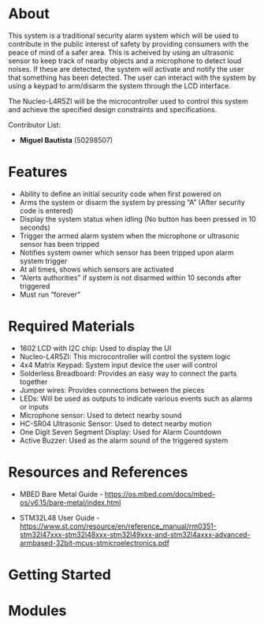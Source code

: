 # About
This system is a traditional security alarm system which will be used to contribute in the public interest of safety by providing consumers with the peace of mind of a
safer area. This is acheived by using an ultrasonic sensor to keep track of nearby objects and a microphone to detect loud noises. If these are detected, the system will
activate and notify the user that something has been detected. The user can interact with the system by using a keypad to arm/disarm the system through the LCD interface.

The Nucleo-L4R5ZI will be the microcontroller used to control this system and achieve the specified design constraints and specifications.

Contributor List: 
* **Miguel Bautista** (50298507)

# Features
* Ability to define an initial security code when first powered on
* Arms the system or disarm the system by pressing “A” (After security code is entered)
* Display the system status when idling (No button has been pressed in 10 seconds)
* Trigger the armed alarm system when the microphone or ultrasonic sensor has been tripped
* Notifies system owner which sensor has been tripped upon alarm system trigger
* At all times, shows which sensors are activated
* “Alerts authorities” if system is not disarmed within 10 seconds after triggered
* Must run “forever”

# Required Materials
* 1602 LCD with I2C chip: Used to display the UI
* Nucleo-L4R5ZI: This microcontroller will control the system logic
* 4x4 Matrix Keypad: System input device the user will control
* Solderless Breadboard: Provides an easy way to connect the parts together
* Jumper wires: Provides connections between the pieces
* LEDs: Will be used as outputs to indicate various events such as alarms or inputs
* Microphone sensor: Used to detect nearby sound
* HC-SR04 Ultrasonic Sensor: Used to detect nearby motion
* One Digit Seven Segment Display: Used for Alarm Countdown
* Active Buzzer: Used as the alarm sound of the triggered system

# Resources and References
* MBED Bare Metal Guide - https://os.mbed.com/docs/mbed-os/v6.15/bare-metal/index.html

* STM32L48 User Guide - https://www.st.com/resource/en/reference_manual/rm0351-stm32l47xxx-stm32l48xxx-stm32l49xxx-and-stm32l4axxx-advanced-armbased-32bit-mcus-stmicroelectronics.pdf 

# Getting Started

# Modules

